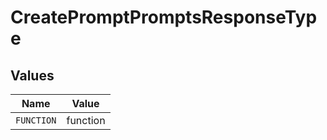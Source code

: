 # CreatePromptPromptsResponseType


## Values

| Name       | Value      |
| ---------- | ---------- |
| `FUNCTION` | function   |